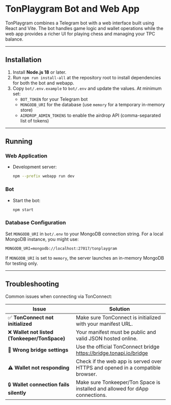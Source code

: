# TonPlaygram Bot and Web App

TonPlaygram combines a Telegram bot with a web interface built using React and Vite. The bot handles game logic and wallet operations while the web app provides a richer UI for playing chess and managing your TPC balance.

---

## Installation

1. Install **Node.js 18** or later.
2. Run `npm run install-all` at the repository root to install dependencies for both the bot and webapp.
3. Copy `bot/.env.example` to `bot/.env` and update the values. At minimum set:
   - `BOT_TOKEN` for your Telegram bot
   - `MONGODB_URI` for the database (use `memory` for a temporary in-memory store)
   - `AIRDROP_ADMIN_TOKENS` to enable the airdrop API (comma-separated list of tokens)

---

## Running

### Web Application

- Development server:

  ```bash
  npm --prefix webapp run dev
  ```

### Bot

- Start the bot:

  ```bash
  npm start
  ```

### Database Configuration

Set `MONGODB_URI` in `bot/.env` to your MongoDB connection string. For a local MongoDB instance, you might use:

```env
MONGODB_URI=mongodb://localhost:27017/tonplaygram
```

If `MONGODB_URI` is set to `memory`, the server launches an in-memory MongoDB for testing only.

---

## Troubleshooting

Common issues when connecting via TonConnect:

| Issue | Solution |
|-------|---------|
| ✅ **TonConnect not initialized** | Make sure TonConnect is initialized with your manifest URL. |
| ❌ **Wallet not listed (Tonkeeper/TonSpace)** | Your manifest must be public and valid JSON hosted online. |
| 🚫 **Wrong bridge settings** | Use the official TonConnect bridge https://bridge.tonapi.io/bridge |
| ⚠️ **Wallet not responding** | Check if the web app is served over HTTPS and opened in a compatible browser. |
| 🔒 **Wallet connection fails silently** | Make sure Tonkeeper/Ton Space is installed and allowed for dApp connections. |

